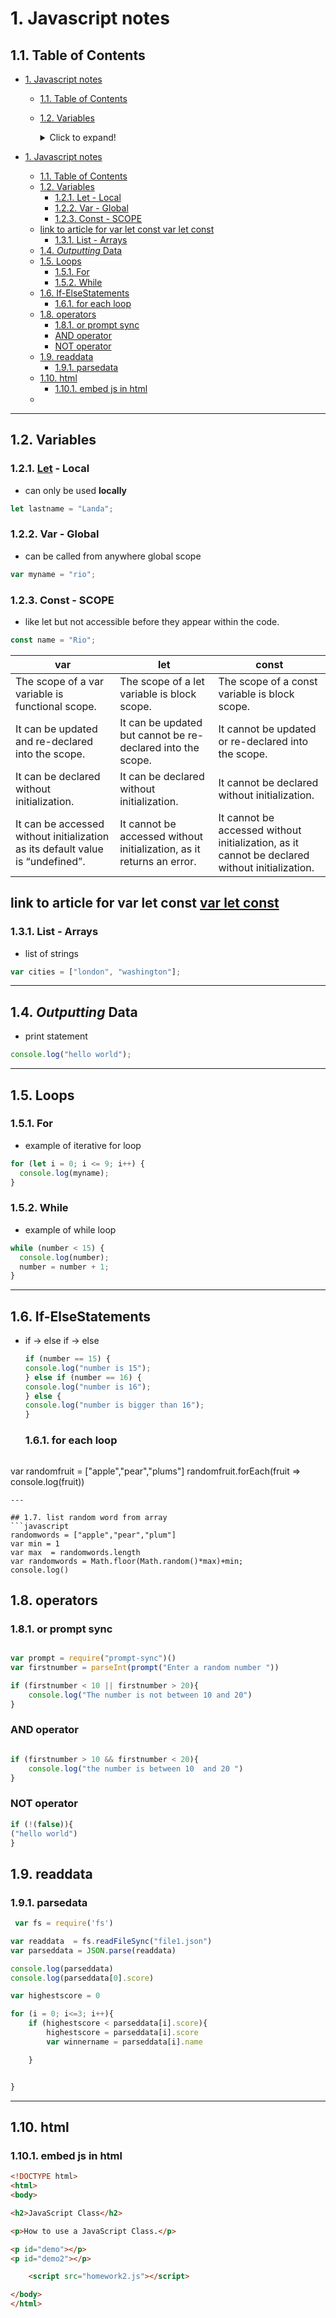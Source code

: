 # 1. Javascript notes

## 1.1. Table of Contents

- [1. Javascript notes](#1-javascript-notes)
  - [1.1. Table of Contents](#11-table-of-contents)
  - [1.2. Variables](#12-variables)

    <details>
      <summary>Click to expand!</summary>
    
    - [1.2.1. Let - Local](#121-let---local)
    - [1.2.2. Var - Global](#122-var---global)
    - [1.2.3. <u>Const</u> - SCOPE](#123-const---scope)
    - 
    <detials>

- [1. Javascript notes](#1-javascript-notes)
  - [1.1. Table of Contents](#11-table-of-contents)
  - [1.2. Variables](#12-variables)
    - [1.2.1. <u>Let</u> - Local](#121-uletu---local)
    - [1.2.2. Var - Global](#122-var---global)
    - [1.2.3. Const - SCOPE](#123-const---scope)
  - [link to article for var let const var let const](#link-to-article-for-var-let-const-var-let-const)
    - [1.3.1. List - Arrays](#131-list---arrays)
  - [1.4. *Outputting* Data](#14-outputting-data)
  - [1.5. Loops](#15-loops)
    - [1.5.1. For](#151-for)
    - [1.5.2. While](#152-while)
  - [1.6. If-ElseStatements](#16-if-elsestatements)
    - [1.6.1. for each loop](#161-for-each-loop)
  - [1.8. operators](#18-operators)
    - [1.8.1. or prompt sync](#181-or-prompt-sync)
    - [AND operator](#and-operator)
    - [NOT operator](#not-operator)
  - [1.9. readdata](#19-readdata)
    - [1.9.1. parsedata](#191-parsedata)
  - [1.10. html](#110-html)
    - [1.10.1. embed js in html](#1101-embed-js-in-html)
  - [](#)

---

## 1.2. Variables

### 1.2.1. <u>Let</u> - Local

- can only be used **locally**

```javascript
let lastname = "Landa";
```

### 1.2.2. Var - Global

- can be called from anywhere global scope 

```javascript
var myname = "rio";
```

### 1.2.3. Const - SCOPE

- like let but not accessible before they appear within the code.

```javascript
const name = "Rio";
```

| var                                                                            | let                                                                   | const                                                                                          |
| ------------------------------------------------------------------------------ | --------------------------------------------------------------------- | ---------------------------------------------------------------------------------------------- |
| The scope of a var variable is functional scope.                               | The scope of a let variable is block scope.                           | The scope of a const variable is block scope.                                                  |
| It can be updated and re-declared into the scope.                              | It can be updated but cannot be re-declared into the scope.           | It cannot be updated or re-declared into the scope.                                            |
| It can be declared without initialization.                                     | It can be declared without initialization.                            | It cannot be declared without initialization.                                                  |
| It can be accessed without initialization as its default value is “undefined”. | It cannot be accessed without initialization, as it returns an error. | It cannot be accessed without initialization, as it cannot be declared without initialization. |

link to article for var let const [var let const](https://www.geeksforgeeks.org/difference-between-var-let-and-const-keywords-in-javascript/#:~:text=The%20scope%20of%20a%20let%20variable%20is%20block%20scope.,re%2Ddeclared%20into%20the%20scope.)
---

### 1.3.1. List - Arrays

- list of strings

```javascript
var cities = ["london", "washington"];
```

---

## 1.4. *Outputting* Data

- print statement

```javascript
console.log("hello world");
```

---

## 1.5. Loops

### 1.5.1. For

- example of iterative for loop

```javascript
for (let i = 0; i <= 9; i++) {
  console.log(myname);
}
```

### 1.5.2. While

- example of while loop

```javascript
while (number < 15) {
  console.log(number);
  number = number + 1;
}
```

---

## 1.6. If-ElseStatements

- if -> else if -> else
  
  ```javascript
  if (number == 15) {
  console.log("number is 15");
  } else if (number == 16) {
  console.log("number is 16");
  } else {
  console.log("number is bigger than 16");
  }
  ```
  
  ### 1.6.1. for each loop
  
  ```javascript
  
  ```

var randomfruit = ["apple","pear","plums"]
randomfruit.forEach(fruit => console.log(fruit))

```
---

## 1.7. list random word from array
```javascript
randomwords = ["apple","pear","plum"]
var min = 1
var max  = randomwords.length
var randomwords = Math.floor(Math.random()*max)+min;
console.log()
```

## 1.8. operators

### 1.8.1. or prompt sync

```javascript

var prompt = require("prompt-sync")()
var firstnumber = parseInt(prompt("Enter a random number "))

if (firstnumber < 10 || firstnumber > 20){
    console.log("The number is not between 10 and 20")
}

```

### AND operator

```javascript

if (firstnumber > 10 && firstnumber < 20){
    console.log("the number is between 10  and 20 ")
}
```
### NOT operator

```javascript
if (!(false)){
("hello world")
}
```

## 1.9. readdata

### 1.9.1. parsedata

```javascript
 var fs = require('fs')

var readdata  = fs.readFileSync("file1.json")
var parseddata = JSON.parse(readdata)

console.log(parseddata)
console.log(parseddata[0].score)

var highestscore = 0

for (i = 0; i<=3; i++){
    if (highestscore < parseddata[i].score){
        highestscore = parseddata[i].score
        var winnername = parseddata[i].name

    }


}
```

---

## 1.10. html

### 1.10.1. embed js in html

```html
<!DOCTYPE html>
<html>
<body>

<h2>JavaScript Class</h2>

<p>How to use a JavaScript Class.</p>

<p id="demo"></p>
<p id="demo2"></p>

    <script src="homework2.js"></script>

</body>
</html>
```

## 

